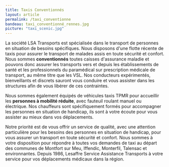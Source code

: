```yaml
---
title: Taxis Conventionnés
layout: article
permalink: /taxi_conventionne
bandeau: taxi_conventionné_rennes.jpg
picture: "taxi_scenic.jpg"
---
```



La société LSA Transports est spécialisée dans le transport de personnes en situation de besoins spécifiques. Nous disposons d'une flotte récente de taxis pour assurer le transport de malades assis en toute sécurité et confort. Nous sommes **conventionnés** toutes caisses d'assurance maladie et pouvons donc assurer les transports vers et depuis les établissements de santé et les professionnels du paramédical sur prescription médicale de transport, au même titre que les VSL. 
Nos conducteurs expérimentés, bienveillants et discrets sauront vous conduire et vous assister dans les structures afin de vous libérer de ces contraintes.

Nous sommes également équipés de véhicules taxis TPMR pour accueillir les **personnes à mobilité réduite**, avec fauteuil roulant manuel ou électrique. 
Nos chauffeurs sont spécifiquement formés pour accompagner les personnes en situation de handicap, ils sont à votre écoute pour vous assister au mieux dans vos déplacements.

Notre priorité est de vous offrir un service de qualité, avec une attention particulière pour les besoins des personnes en situation de handicap, pour vous assurer un transport en toute sécurité et confort. Nous sommes à votre disposition pour répondre à toutes vos demandes de taxi au départ des communes de Montfort sur Meu, Iffendic, Monterfil, Talensac et environnantes. 
Depuis 1986, Lesaffre Service Assistance Transports à votre service pour vos déplacements médicaux dans la région.

